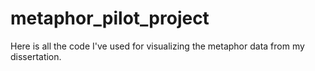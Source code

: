 # metaphor_pilot_project
Here is all the code I've used for visualizing the metaphor data from my dissertation.
